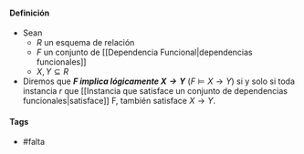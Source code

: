   #### Definición
- Sean 
	- $R$ un esquema de relación
	- $F$ un conjunto de [[Dependencia Funcional|dependencias funcionales]]
	- $X,Y\subseteq R$
- Diremos que  ***$F$ implica lógicamente $X\rightarrow Y$*** ($F\models X\rightarrow Y$) si y solo si toda instancia $r$ que [[Instancia que satisface un conjunto de dependencias funcionales|satisface]] F, también satisface $X\rightarrow Y$.

#### Tags
- #falta 